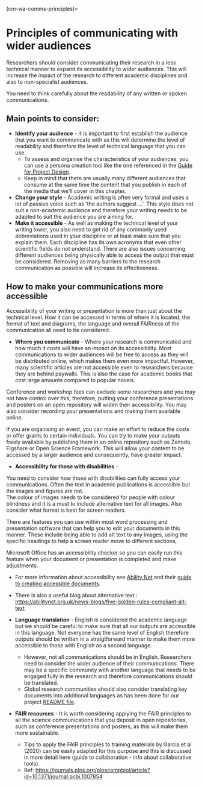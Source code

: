 (cm-wa-comms-principles)=

# Principles of communicating with wider audiences

Researchers should consider communicating their research in a less technical manner to expand its accessibility to wider audiences. This will increase the impact of the research to different academic disciplines and also to non-specialist audiences.

You need to think carefully about the readability of any written or spoken communications. 


## Main points to consider:

* **Identify your audience** - It is important to first establish the audience that you want to communicate with as this will determine the level of readability and therefore the level of technical language that you can use.
    * To assess and organise the characteristics of your audiences, you can use a persona creation tool like the one referenced in the [Guide for Project Design](./project-design/persona). 
    * Keep in mind that there are usually many different audiences that consume at the same time the content that you publish in each of the media that we'll cover in this chapter.
* **Change your style** - Academic writing is often very formal and uses a lot of passive voice such as 'the authors suggest ...'. This style does not suit a non-academic audience and therefore your writing needs to be adapted to suit the audience you are aiming for.
* **Make it accessible** - As well as making the technical level of your writing lower, you also need to get rid of any commonly used abbreviations used in your discipline or at least make sure that you explain them. Each discipline has its own acronyms that even other scientific fields do not understand. There are also issues concerning different audiences being physically able to access the output that must be considered. Removing as many barriers to the research communication as possible will increase its effectiveness.
    

## How to make your communications more accessible

Accessibility of your writing or presentation is more than just about the technical level. How it can be accessed in terms of where it is located, the format of text and diagrams, the language and overall FAIRness of the communication all need to be considered.

* **Where you communicate** - Where your research is communicated and how much it costs will have an impact on its accessibility. 
Most communications to wider audiences will be free to access as they will be distributed online, which makes them even more impactful. 
However, many scientific articles are not accessible even to researchers because they are behind paywalls. 
This is also the case for academic books that cost large amounts compared to popular novels. 

Conference and workshop fees can exclude some researchers and you may not have control over this, therefore, putting your conference presentations and posters on an open repository will widen their accessibility. You may also consider recording your presentations and making them available online.

If you are organising an event, you can make an effort to reduce the costs or offer grants to certain individuals. You can try to make your outputs freely available by publishing them in an online repository such as Zenodo, Figshare or Open Science Framework. 
This will allow your content to be accessed by a larger audience and consequently, have greater impact.

* **Accessibility for those with disabilities** - 

You need to consider how those with disabilities can fully access your communications. 
Often the text in academic publications is accessible but the images and figures are not.  
The colour of images needs to be considered for people with colour blindness and it is a must to include alternative text for all images. Also consider what format is best for screen readers.

There are features you can use within most word processing and presentation software that can help you to edit your documents in this manner. These include being able to add alt text to any images, using the specific headings to help a screen reader move to different sections, 

Microsoft Office has an accessibility checker so you can easily run this feature when your document or presentation is completed and make adjustments. 
    
   * For more information about accessibility see [Ability Net](https://abilitynet.org.uk/) and their [guide to creating accessible documents](https://abilitynet.org.uk/factsheets/creating-accessible-documents-0). 
   * There is also a useful blog about alternative text : https://abilitynet.org.uk/news-blogs/five-golden-rules-compliant-alt-text

* **Language translation** - English is considered the academic language but we should be careful to make sure that all our outputs are accessible in this language. Not everyone has the same level of English therefore outputs should be written in a straigtforward manner to make them more accessible to those with English as a second language. 
    * However, not all communications should be in English. Researchers need to consider the wider audience of their communications. There may be a specific community with another language that needs to be engaged fully in the research and therefore communications should be translated. 
    * Global research communities should also consider translating key documents into additional languages as has been done for our project [README file](https://github.com/alan-turing-institute/the-turing-way/blob/master/README.md).

* **FAIR resources** - It is worth considering applying the FAIR principles to all the science communications that you deposit in open repositories, such as conference presentations and posters, as this will make them more sustainable. 
    * Tips to apply the FAIR principles to training materials by Garcia et al (2020) can be easily adapted for this purpose and this is discussed in more detail here (guide to collaboration - info about collaborative tools).
    * Ref: https://journals.plos.org/ploscompbiol/article?id=10.1371/journal.pcbi.1007854
